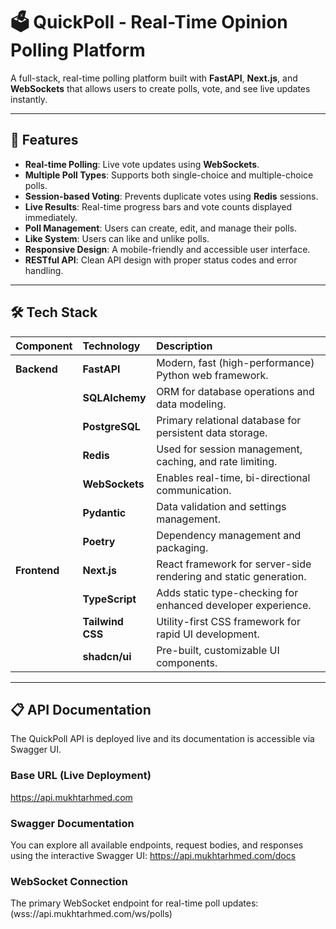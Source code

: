 # 🗳️ QuickPoll - Real-Time Opinion Polling Platform

A full-stack, real-time polling platform built with **FastAPI**, **Next.js**, and **WebSockets** that allows users to create polls, vote, and see live updates instantly.

---

## 🚀 Features

- **Real-time Polling**: Live vote updates using **WebSockets**.
- **Multiple Poll Types**: Supports both single-choice and multiple-choice polls.
- **Session-based Voting**: Prevents duplicate votes using **Redis** sessions.
- **Live Results**: Real-time progress bars and vote counts displayed immediately.
- **Poll Management**: Users can create, edit, and manage their polls.
- **Like System**: Users can like and unlike polls.
- **Responsive Design**: A mobile-friendly and accessible user interface.
- **RESTful API**: Clean API design with proper status codes and error handling.

---

## 🛠️ Tech Stack

| Component    | Technology       | Description                                                      |
| :----------- | :--------------- | :--------------------------------------------------------------- |
| **Backend**  | **FastAPI**      | Modern, fast (high-performance) Python web framework.            |
|              | **SQLAlchemy**   | ORM for database operations and data modeling.                   |
|              | **PostgreSQL**   | Primary relational database for persistent data storage.         |
|              | **Redis**        | Used for session management, caching, and rate limiting.         |
|              | **WebSockets**   | Enables real-time, bi-directional communication.                 |
|              | **Pydantic**     | Data validation and settings management.                         |
|              | **Poetry**       | Dependency management and packaging.                             |
| **Frontend** | **Next.js**      | React framework for server-side rendering and static generation. |
|              | **TypeScript**   | Adds static type-checking for enhanced developer experience.     |
|              | **Tailwind CSS** | Utility-first CSS framework for rapid UI development.            |
|              | **shadcn/ui**    | Pre-built, customizable UI components.                           |

---

## 📋 API Documentation

The QuickPoll API is deployed live and its documentation is accessible via Swagger UI.

### Base URL (Live Deployment)

https://api.mukhtarhmed.com

### Swagger Documentation

You can explore all available endpoints, request bodies, and responses using the interactive Swagger UI: https://api.mukhtarhmed.com/docs

### WebSocket Connection

The primary WebSocket endpoint for real-time poll updates: (wss://api.mukhtarhmed.com/ws/polls)
